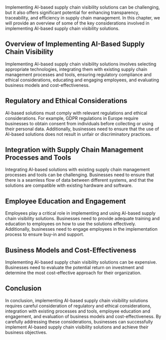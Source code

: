 
Implementing AI-based supply chain visibility solutions can be challenging, but it also offers significant potential for enhancing transparency, traceability, and efficiency in supply chain management. In this chapter, we will provide an overview of some of the key considerations involved in implementing AI-based supply chain visibility solutions.

Overview of Implementing AI-Based Supply Chain Visibility
---------------------------------------------------------

Implementing AI-based supply chain visibility solutions involves selecting appropriate technologies, integrating them with existing supply chain management processes and tools, ensuring regulatory compliance and ethical considerations, educating and engaging employees, and evaluating business models and cost-effectiveness.

Regulatory and Ethical Considerations
-------------------------------------

AI-based solutions must comply with relevant regulations and ethical considerations. For example, GDPR regulations in Europe require businesses to obtain consent from individuals before collecting or using their personal data. Additionally, businesses need to ensure that the use of AI-based solutions does not result in unfair or discriminatory practices.

Integration with Supply Chain Management Processes and Tools
------------------------------------------------------------

Integrating AI-based solutions with existing supply chain management processes and tools can be challenging. Businesses need to ensure that there is a seamless flow of data between different systems, and that the solutions are compatible with existing hardware and software.

Employee Education and Engagement
---------------------------------

Employees play a critical role in implementing and using AI-based supply chain visibility solutions. Businesses need to provide adequate training and education to employees on how to use the solutions effectively. Additionally, businesses need to engage employees in the implementation process to ensure buy-in and support.

Business Models and Cost-Effectiveness
--------------------------------------

Implementing AI-based supply chain visibility solutions can be expensive. Businesses need to evaluate the potential return on investment and determine the most cost-effective approach for their organization.

Conclusion
----------

In conclusion, implementing AI-based supply chain visibility solutions requires careful consideration of regulatory and ethical considerations, integration with existing processes and tools, employee education and engagement, and evaluation of business models and cost-effectiveness. By carefully addressing these considerations, businesses can successfully implement AI-based supply chain visibility solutions and achieve their business objectives.
